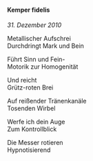 #### Kemper fidelis

_31. Dezember 2010_

Metallischer Aufschrei<br>
Durchdringt Mark und Bein

Führt Sinn und Fein-<br>
Motorik zur Homogenität

Und reicht<br>
Grütz-roten Brei

Auf reißender Tränenkanäle<br>
Tosenden Wirbel

Werfe ich dein Auge<br>
Zum Kontrollblick

Die Messer rotieren<br>
Hypnotisierend
